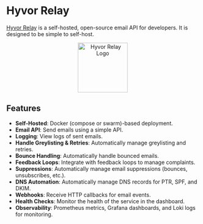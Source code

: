 # Hyvor Relay

[Hyvor Relay](https://relay.hyvor.com) is a self-hosted, open-source email API for developers. It is designed to be simple to self-host.

<p align="center">
  <a href="https://relay.hvyor.com">
    <img src="https://hyvor.com/img/logo.png" alt="Hyvor Relay Logo" width="130"/>
  </a>
</p>

## Features

- **Self-Hosted**: Docker (compose or swarm)-based deployment.
- **Email API**: Send emails using a simple API.
- **Logging**: View logs of sent emails.
- **Handle Greylisting & Retries**: Automatically manage greylisting and retries.
- **Bounce Handling**: Automatically handle bounced emails.
- **Feedback Loops**: Integrate with feedback loops to manage complaints.
- **Suppressions**: Automatically manage email suppressions (bounces, unsubscribes, etc.).
- **DNS Automation**: Automatically manage DNS records for PTR, SPF, and DKIM.
- **Webhooks**: Receive HTTP callbacks for email events.
- **Health Checks**: Monitor the health of the service in the dashboard.
- **Observability**: Prometheus metrics, Grafana dashboards, and Loki logs for monitoring.
